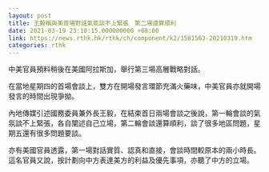 ```yaml
---
layout: post
title: 王毅稱與美首場對話氣氛談不上緊張　第二場還算順利
date: 2021-03-19 23:10:15.000000000 +08:00
link: https://news.rthk.hk/rthk/ch/component/k2/1581563-20210319.htm
categories: rthk
---
```


中美官員預料稍後在美國阿拉斯加，舉行第三場高層戰略對話。

在當地星期四的首場會談上，雙方在開場發言環節充滿火藥味，中美官員亦就開場發言的時間出現爭拗。

內地傳媒引述國務委員兼外長王毅，在結束首日兩場會談之後說，第一輪會談的氣氛談不上緊張，各自闡述自己立場，第二輪會談還算順利，談了很多地區問題，星期五還有很多問題要談。

亦有美國官員透露，第一場對話實質、認真和直接，會談時間較原本的兩小時長。這名官員又說，按計劃向中方表達美方的利益及優先事項，亦聽了中方的立場。
